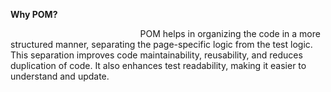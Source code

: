 ﻿**Why POM?**

`                             `POM helps in organizing the code in a more structured manner, separating the page-specific logic from the test logic. This separation improves code maintainability, reusability, and reduces duplication of code. It also enhances test readability, making it easier to understand and update.
